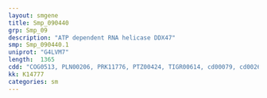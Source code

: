 ```yaml
---
layout: smgene
title: Smp_090440
grp: Smp_09
description: "ATP dependent RNA helicase DDX47"
smp: Smp_090440.1
uniprot: "G4LVM7"
length:  1365
cdd: "COG0513, PLN00206, PRK11776, PTZ00424, TIGR00614, cd00079, cd00268, cl21455, pfam00270, pfam00271, smart00487, smart00490"
kk: K14777
categories: sm
---
```

